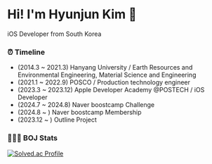 # Hi! I'm Hyunjun Kim 👋

iOS Developer from South Korea

### ⏰ Timeline

- (2014.3 ~ 2021.3) Hanyang University / Earth Resources and Environmental Engineering, Material Science and Engineering
- (2021.1 ~ 2022.9) POSCO / Production technology engineer
- (2023.3 ~ 2023.12) Apple Developer Academy @POSTECH / iOS Developer
- (2024.7 ~ 2024.8) Naver boostcamp Challenge
- (2024.8 ~ ) Naver boostcamp Membership
- (2023.12 ~ ) Outline Project

### 🧑🏻‍💻 BOJ Stats

[![Solved.ac Profile](http://mazassumnida.wtf/api/v2/generate_badge?boj=hyunjuntyler)](https://solved.ac/hyunjuntyler/)
